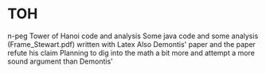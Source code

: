# TOH
n-peg Tower of Hanoi code and analysis
Some java code and some analysis (Frame_Stewart.pdf) written with Latex
Also Demontis' paper and the paper refute his claim
Planning to dig into the math a bit more and attempt a more sound argument than Demontis'
